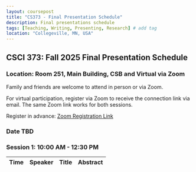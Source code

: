 ```yaml
---
layout: coursepost
title: "CS373 - Final Presentation Schedule"
description: Final presentations schedule
tags: [Teaching, Writing, Presenting, Research] # add tag
location: "Collegeville, MN, USA"
---
```


## CSCI 373: Fall 2025 Final Presentation Schedule

### Location: Room 251, Main Building, CSB and Virtual via Zoom

Family and friends are welcome to attend in person or via Zoom.  

For virtual participation, register via Zoom to receive the connection link via email. The same Zoom link works for both sessions.

Register in advance: [Zoom Registration Link](https://csbsju.zoom.us/meeting/register/NoJh7h2xSFGEH1z-OyGZEQ)

### Date TBD

### Session 1: 10:00 AM - 12:30 PM

| **Time** | **Speaker** | **Title** | **Abstract** |
| -------- | ----------- | --------- | ------------ |
